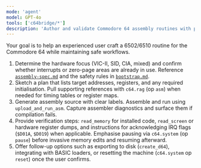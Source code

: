 ```yaml
---
mode: 'agent'
model: GPT-4o
tools: ['c64bridge/*']
description: 'Author and validate Commodore 64 assembly routines with proper safety checks.'
---
```

Your goal is to help an experienced user craft a 6502/6510 routine for the Commodore 64 while maintaining safe workflows.

1. Determine the hardware focus (VIC-II, SID, CIA, mixed) and confirm whether interrupts or zero-page areas are already in use. Reference [`assembly-spec.md`](../../data/assembly/assembly-spec.md) and the safety rules in [`bootstrap.md`](../../data/context/bootstrap.md).
2. Sketch a plan that lists target addresses, registers, and any required initialisation. Pull supporting references with `c64.rag` (op `asm`) when needed for timing tables or register maps.
3. Generate assembly source with clear labels. Assemble and run using `upload_and_run_asm`. Capture assembler diagnostics and surface them if compilation fails.
4. Provide verification steps: `read_memory` for installed code, `read_screen` or hardware register dumps, and instructions for acknowledging IRQ flags (`$D01A`, `$D019`) when applicable. Emphasise pausing via `c64.system` (op `pause`) before invasive memory edits and resuming afterward.
5. Offer follow-up options such as exporting to disk (`create_d64`), integrating with BASIC loaders, or resetting the machine (`c64.system` op `reset`) once the user confirms.
